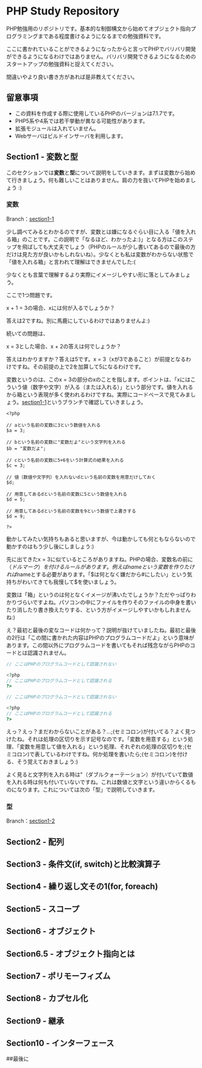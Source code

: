 # PHP Study Repository
PHP勉強用のリポジトリです。基本的な制御構文から始めてオブジェクト指向プログラミングまである程度書けるようになるまでの勉強資料です。

ここに書かれていることができるようになったからと言ってPHPでバリバリ開発ができるようになるわけではありません。バリバリ開発できるようになるためのスタートアップの勉強資料と捉えてください。

間違いやより良い書き方があれば是非教えてください。

## 留意事項

* この資料を作成する際に使用しているPHPのバージョンは7.1.7です。
* PHP5系や4系では若干挙動が異なる可能性があります。
* 拡張モジュールは入れていません。
* Webサーバはビルドインサーバを利用します。

## Section1 - 変数と型

このセクションでは**変数**と**型**について説明をしていきます。まずは変数から始めて行きましょう。何も難しいことはありません。肩の力を抜いてPHPを始めましょう :)

### 変数

Branch：[section1-1](https://github.com/yoshida-san/php-study "section1-1")

少し調べてみるとわかるのですが、変数とは嫌になるぐらい目に入る「値を入れる箱」のことです。この説明で「なるほど、わかったよ:)」となる方はこのステップを飛ばしても大丈夫でしょう（PHPのルールが少し書いてあるので最後の方だけは見た方が良いかもしれないね）。少なくとも私は変数がわからない状態で「値を入れる箱」と言われて理解はできませんでした:(

少なくとも言葉で理解するより実際にイメージしやすい形に落としてみましょう。

ここで1つ問題です。

x + 1 = 3の場合、xには何が入るでしょうか？

答えは2ですね。別に馬鹿にしているわけではありませんよ:)

続いての問題は、

x = 3とした場合、x + 2の答えは何でしょうか？

答えはわかりますか？答えは5です。x = 3（xが3であること）が前提となるわけですね。その前提の上で2を加算して5になるわけです。

変数というのは、このx = 3の部分のxのことを指します。ポイントは、「xにはこういう値（数字や文字）が入る（または入れる）」という部分です。値を入れるから箱という表現が多く使われるわけですね。実際にコードベースで見てみましょう。[section1-1](https://github.com/yoshida-san/php-study "section1-1")というブランチで確認していきましょう。

```php:index.php
<?php

// aという名前の変数に3という数値を入れる
$a = 3;

// bという名前の変数に"変数だよ"という文字列を入れる
$b = "変数だよ";

// cという名前の変数に5+6をいう計算式の結果を入れる
$c = 3;

// 値（数値や文字列）を入れないdという名前の変数を用意だけしておく
$d;

// 用意してあるdという名前の変数に5という数値を入れる
$d = 5;

// 用意してあるdという名前の変数を9という数値で上書きする
$d = 9;

?>
```

動かしてみたい気持ちもあると思いますが、今は動かしても何ともならないので動かすのはもう少し後にしましょう:)

先に出てきたx = 3に似ているところがありますね。PHPの場合、変数名の前に$（ドルマーク）を付けるルールがあります。例えばnameという変数を作りたければ$nameとする必要があります。「$は何となく嫌だから#にしたい」という気持ちがわいてきても我慢して$を使いましょう。

変数は「箱」というのは何となくイメージが沸いたでしょうか？ただやっぱりわかりづらいですよね。パソコンの中にファイルを作りそのファイルの中身を書いたり消したり書き換えたりする、という方がイメージしやすいかもしれませんね:)

え？最初と最後の変なコードは何かって？説明が抜けていましたね。最初と最後の2行は「この間に書かれた内容はPHPのプログラムコードだよ」という意味があります。この間以外にプログラムコードを書いてもそれば残念ながらPHPのコードとは認識されません。

```php
// ここはPHPのプログラムコードとして認識されない

<?php
// ここはPHPのプログラムコードとして認識される
?>

// ここはPHPのプログラムコードとして認識されない

<?php
// ここはPHPのプログラムコードとして認識される
?>
```

えっ？えっ？まだわからないことがある？...;(セミコロン)が付いてる？よく見つけたね。それは処理の区切りを示す記号なのです。「変数を用意する」という処理、「変数を用意して値を入れる」という処理、それぞれの処理の区切りを;(セミコロン)で表しているわけですね。何か処理を書いたら;(セミコロン)を付ける、そう覚えておきましょう:)

よく見ると文字列を入れる時は"（ダブルクォーテーション）が付いていて数値を入れる時は何も付いていないですね。これは数値と文字という違いからくるものになります。これについては次の「型」で説明していきます。

### 型

Branch：[section1-2](https://github.com/yoshida-san/php-study "section1-2")

## Section2 - 配列

## Section3 - 条件文(if, switch)と比較演算子

## Section4 - 繰り返し文その1(for, foreach)

## Section5 - スコープ

## Section6 - オブジェクト

## Section6.5 - オブジェクト指向とは

## Section7 - ポリモーフィズム

## Section8 - カプセル化

## Section9 - 継承

## Section10 - インターフェース

##最後に

